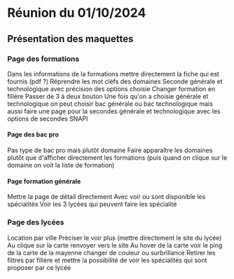 # Réunion du 01/10/2024
## Présentation des maquettes
### Page des formations
Dans les informations de la formations mettre directement la fiche qui est fournis (pdf ?)
Réprendre les mot cléfs des domaines
Seconde générale et technologique avec précision des options choisie
Changer formation en filière
Passer de 3 à deux bouton
Une fois qu'on a choisie générale et technologique on peut choisir bac générale ou bac technologique mais aussi faire une page pour la secondes générale et technologique avec les options de secondes SNAPI

#### Page des bac pro
Pas type de bac pro mais plutôt domaine
Faire apparaître les domaines plutôt que d'afficher directement les formations (puis quand on clique sur le domaine on voit la liste de formation)

#### Page formation générale
Mettre la page de détail directement
Avec voir ou sont disponible les spécialités
Voir les 3 lycées qui peuvent faire les spécialité

### Page des lycées
Location par ville
Préciser le voir plus (mettre directement le site du lycée)
Au clique sur la carte renvoyer vers le site
Au hover de la carte voir le ping de la carte de la mayenne changer de couleur ou surbrillance
Retirer les filtres par filière et mettre la possibilité de voir les spécialités qui sont proposer par ce lycée